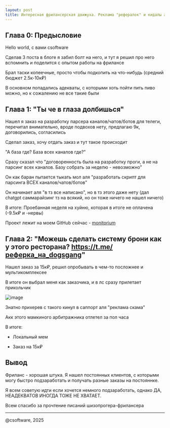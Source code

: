 ```yaml
---
layout: post
title: Интересная фрилансерская движуха. Реклама "рефералок" и кидалы ака "долбаеб читай внимательно"
---
```


## Глава 0: Предысловие

Hello world, с вами csoftware

Сделав 3 поста в блоге я забил болт на него, и тут я решил про него вспомнить и поделится с опытом работы на фрилансе

Брал таски копеечные, просто чтобы подкопить на что-нибудь (средний бюджет 2.5к-10к₽)

В основном попадались адекваты, с которыми хоть пойти пить пиво можно, но к сожалению не все такие были

## Глава 1: "Ты че в глаза долбишься"

Нашел я заказ на разработку парсера каналов/чатов/ботов для телеги, перечитал внимательно, вроде подвохов нету, предлагаю 9к, договорились, согласились

Сделал заказ, хочу отдать заказ и тут такое происходит

"А база где? База всех каналов где?"

Сразу сказал что "договоренность была на разработку проги, а не на парсинг всех каналов. Базу собрать за неделю - невозможно"

Он как баран пытается тыкать мол аля "разработать скрипт для парсинга ВСЕХ каналов/чатов/ботов"

Он начинает аля "в тз все написано", но в тз этого даже нету (дал chatgpt саммарайзинг тз на всякий, но он тоже ничего не нашел ничего)

В итоге:
Проебанная неделя на хуйню, которая в итоге не оплачена (-9.5к₽ и -нервы)

Проект лежит на моем GitHub сейчас - [monitorium](https://github.com/csoftware-arigpt/monitorium)


## Глава 2: "Можешь сделать систему брони как у этого ресторана? https://t.me/реферка_на_dogsgang"

Нашел заказ за 15к₽, решил опробывать в чем-то посложнее и мультикомплексее

В итоге он выбрал меня как заказчика, и в лс сразу прилетает прикольчик

![image](https://github.com/user-attachments/assets/bdd7b95e-df7b-4e78-9e7f-76ce302e115f)

Знатно прихерев с такого кинул в саппорт аля "реклама скама"

Акк этого мамкиного арбитражника отлетел за пол часа

В итоге:
+ Локальный мем
- Заказ на 15к₽

## Вывод

Фриланс - хорошая штука. Я нашел постоянных клиентов, с которыми могу быстро подзаработать и получать разные заказы на постояннке.

Я всем советую идти если хочется немного подзаработать, однако ДА, НЕАДЕКВАТОВ ИНОГДА ТОЖЕ НЕ ХВАТАЕТ. 

Всем спасибо за прочтение писаний шизопрогера-фрилансера

----

@csoftware, 2025
